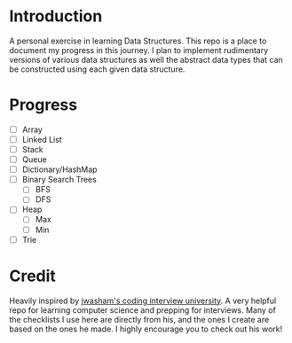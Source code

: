 # Introduction
A personal exercise in learning Data Structures. This repo is a place to document my progress in this journey. I plan to implement rudimentary versions of various data structures as well the abstract data types that can be constructed using each given data structure.

# Progress
- [ ] Array
- [ ] Linked List
- [ ] Stack
- [ ] Queue
- [ ] Dictionary/HashMap
- [ ] Binary Search Trees
  - [ ] BFS
  - [ ] DFS
- [ ] Heap
  - [ ] Max
  - [ ] Min
- [ ] Trie

# Credit
Heavily inspired by [jwasham's coding interview university](https://github.com/jwasham/coding-interview-university). A very helpful repo for learning computer science and prepping for interviews. Many of the checklists I use here are directly from his, and the ones I create are based on the ones he made. I highly encourage you to check out his work!
